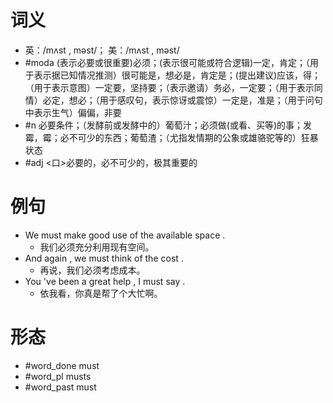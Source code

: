 # 词义
- 英：/mʌst , məst/； 美：/mʌst , məst/
- #moda (表示必要或很重要)必须；(表示很可能或符合逻辑)一定，肯定；（用于表示据已知情况推测）很可能是，想必是，肯定是；(提出建议)应该，得；（用于表示意图）一定要，坚持要；（表示邀请）务必，一定要；（用于表示同情）必定，想必；（用于感叹句，表示惊讶或震惊）一定是，准是；（用于问句中表示生气）偏偏，非要
- #n 必要条件；（发酵前或发酵中的）葡萄汁；必须做(或看、买等)的事；发霉，霉；必不可少的东西；葡萄渣；（尤指发情期的公象或雄骆驼等的）狂暴状态
- #adj <口>必要的，必不可少的，极其重要的
# 例句
- We must make good use of the available space .
	- 我们必须充分利用现有空间。
- And again , we must think of the cost .
	- 再说，我们必须考虑成本。
- You 've been a great help , I must say .
	- 依我看，你真是帮了个大忙啊。
# 形态
- #word_done must
- #word_pl musts
- #word_past must
